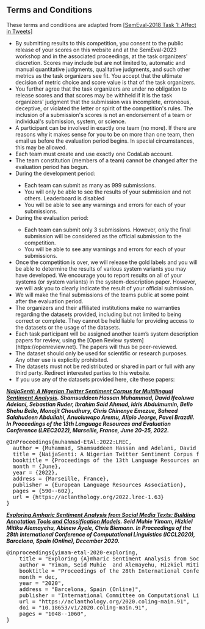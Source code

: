 ## Terms and Conditions

<p><span lang="en-GB">These terms and conditions are adapted from [</span><a href="https://competitions.codalab.org/competitions/17751#learn_the_details-terms_and_conditions"><span lang="en-US">SemEval-2018 Task 1: Affect in Tweets</span></a><span lang="en-GB">]&nbsp;</span></p>
<ul type="disc">
<li><span>By submitting results to this competition, you consent to the public release of your scores on this website and at the SemEval-2023 workshop and in the associated proceedings, at the task organizers' discretion. Scores may include but are not limited to, automatic and manual quantitative judgments, qualitative judgments, and such other metrics as the task organizers see fit. You accept that the ultimate decision of metric choice and score value is that of the task organizers.</span></li>
<li><span>You further agree that the task organizers are under no obligation to release scores and that scores may be withheld if it is the task organizers' judgment that the submission was incomplete, erroneous, deceptive, or violated the letter or spirit of the competition's rules. The inclusion of a submission's scores is not an endorsement of a team or individual's submission, system, or science.</span></li>
<li><span>A participant can be involved in exactly one team (no more). If there are reasons why it makes sense for you to be on more than one team, then email us before the evaluation period begins. In special circumstances, this may be allowed.</span></li>
<li><span>Each team must create and use exactly one CodaLab account.</span></li>
<li><span><span>The team constitution (members of a team) cannot be changed after the evaluation period has begun.<br /></span></span></li>
<li>During the development period:&nbsp;</li>
<ul type="disc">
<li>Each team can submit as many as 999 submissions.</li>
<li>You will only be able to see the results of your submission and not others.&nbsp;Leaderboard is disabled</li>
<li>You will be able to see any warnings and errors for each of your submissions.</li>
</ul>
<li><span>During the evaluation period:</span></li>
<ul type="circle">
<li><span>Each team can submit only 3 submissions. However, only the final submission will be considered as the official submission to the competition.</span></li>
<li><span>You will be able to see any warnings and errors for each of your submissions.</span></li>
</ul>
<li><span>Once the competition is over, we will release the gold labels and you will be able to determine the results of various system variants you may have developed. We encourage you to report results on all of your systems (or system variants) in the system-description paper. However, we will ask you to clearly indicate the result of your official submission.</span></li>
<li><span>We will make the final submissions of the teams public at some point after the evaluation period.</span></li>
<li><span>The organizers and their affiliated institutions make no warranties regarding the datasets provided, including but not limited to being correct or complete. They cannot be held liable for providing access to the datasets or the usage of the datasets.</span></li>
<li><span>Each task participant will be assigned another team&rsquo;s system description papers for review, using the [Open Review system](https://openreview.net). The papers will thus be peer-reviewed.</span></li>
<li><span>The dataset should only be used for scientific or research purposes. Any other use is explicitly prohibited.</span></li>
<li><span>The datasets must not be redistributed or shared in part or full with any third party. Redirect interested parties to this website.</span></li>
<li>If you use any of the datasets provided here, cite these papers:</li>
</ul>
<p><strong><cite><strong><cite><a href="http://www.lrec-conf.org/proceedings/lrec2022/pdf/2022.lrec-1.63.pdf">NaijaSenti: A Nigerian Twitter Sentiment Corpus for Multilingual Sentiment Analysis</a>.&nbsp;</cite></strong>Shamsuddeen Hassan Muhammad, David Ifeoluwa Adelani, Sebastian Ruder, Ibrahim Said Ahmad, Idris Abdulmumin, Bello Shehu Bello, Monojit Choudhury, Chris Chinenye Emezue, Saheed Salahudeen Abdullahi, Anuoluwapo Aremu, Alipio Jeorge, Pavel Brazdil. In&nbsp;<em>Proceedings of the 13th Language Resources and Evaluation Conference (LREC2022)</em>, Marseille, France, June 20-25, 2022.&nbsp;</cite></strong></p>
<pre>@InProceedings{muhammad-EtAl:2022:LREC,
  author = {Muhammad, Shamsuddeen Hassan and Adelani, David and Ruder, Sebastian and Ahmad, Ibrahim Sa'id and Abdulmumin, Idris and Bello, Shehu Bello and Choudhury, Monojit and Emezue, Chris Chinenye and Abdullahi, Saheed Salahuddeen and Aremu, Anuoluwapo and Jeorge, Alipio and Brazdil, Pavel},
  title = {NaijaSenti: A Nigerian Twitter Sentiment Corpus for Multilingual Sentiment Analysis},
  booktitle = {Proceedings of the 13th Language Resources and Evaluation Conference},
  month = {June},
  year = {2022},
  address = {Marseille, France},
  publisher = {European Language Resources Association},
  pages = {590--602},
  url = {https://aclanthology.org/2022.lrec-1.63}
}</pre>
<p><strong><cite><strong><cite><a href="https://aclanthology.org/2020.coling-main.91.pdf">Exploring Amharic Sentiment Analysis from Social Media Texts: Building Annotation Tools and Classification Models</a>.&nbsp;</cite></strong>Seid Muhie Yimam, Hizkiel Mitiku Alemayehu, Abinew Ayele, Chris Biemann. In&nbsp;<em>Proceedings of the 28th International Conference of Computational Linguistics (ICCL2020)</em>, Barcelona, Spain (Online), December 2020.</cite></strong></p>
<pre id="citeBibtexContent" class="bg-light border p-2">@inproceedings{yimam-etal-2020-exploring,
    title = "Exploring {A}mharic Sentiment Analysis from Social Media Texts: Building Annotation Tools and Classification Models",
    author = "Yimam, Seid Muhie  and Alemayehu, Hizkiel Mitiku  and Ayele, Abinew  and Biemann, Chris",
    booktitle = "Proceedings of the 28th International Conference on Computational Linguistics",
    month = dec,
    year = "2020",
    address = "Barcelona, Spain (Online)",
    publisher = "International Committee on Computational Linguistics",
    url = "https://aclanthology.org/2020.coling-main.91",
    doi = "10.18653/v1/2020.coling-main.91",
    pages = "1048--1060",
}</pre>